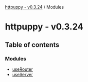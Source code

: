 [httpuppy - v0.3.24](README.md) / Modules

# httpuppy - v0.3.24

## Table of contents

### Modules

- [useRouter](modules/useRouter.md)
- [useServer](modules/useServer.md)
